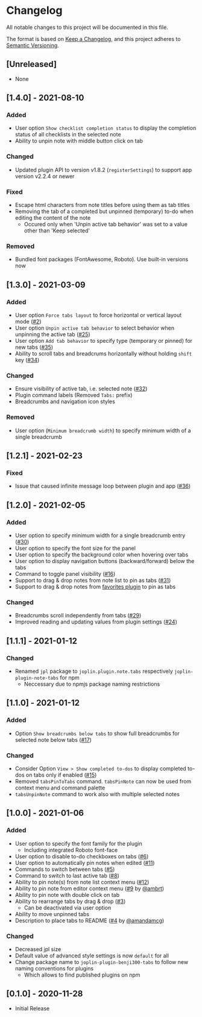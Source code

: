 # Changelog

All notable changes to this project will be documented in this file.

The format is based on [Keep a Changelog](https://keepachangelog.com/en/1.0.0/),
and this project adheres to [Semantic Versioning](https://semver.org/spec/v2.0.0.html).

## [Unreleased]

- None

## [1.4.0] - 2021-08-10

### Added

- User option `Show checklist completion status` to display the completion status of all checklists in the selected note
- Ability to unpin note with middle button click on tab

### Changed

- Updated plugin API to version v1.8.2 (`registerSettings`) to support app version v2.2.4 or newer

### Fixed

- Escape html characters from note titles before using them as tab titles
- Removing the tab of a completed but unpinned (temporary) to-do when editing the content of the note
  - Occured only when 'Unpin active tab behavior' was set to a value other than 'Keep selected'

### Removed

- Bundled font packages (FontAwesome, Roboto). Use built-in versions now

## [1.3.0] - 2021-03-09

### Added

- User option `Force tabs layout` to force horizontal or vertical layout mode ([#2](https://github.com/benji300/joplin-note-tabs/issues/2))
- User option `Unpin active tab behavior` to select behavior when unpinning the active tab ([#25](https://github.com/benji300/joplin-note-tabs/issues/25))
- User option `Add tab behavior` to specify type (temporary or pinned) for new tabs ([#35](https://github.com/benji300/joplin-note-tabs/issues/35))
- Ability to scroll tabs and breadcrums horizontally without holding `shift` key ([#34](https://github.com/benji300/joplin-note-tabs/issues/34))

### Changed

- Ensure visibility of active tab, i.e. selected note ([#32](https://github.com/benji300/joplin-note-tabs/issues/32))
- Plugin command labels (Removed `Tabs:` prefix)
- Breadcrumbs and navigation icon styles

### Removed

- User option (`Minimum breadcrumb width`) to specify minimum width of a single breadcrumb

## [1.2.1] - 2021-02-23

### Fixed

- Issue that caused infinite message loop between plugin and app ([#36](https://github.com/benji300/joplin-note-tabs/issues/36))

## [1.2.0] - 2021-02-05

### Added

- User option to specify minimum width for a single breadcrumb entry ([#30](https://github.com/benji300/joplin-note-tabs/issues/30))
- User option to specify the font size for the panel
- User option to specify the background color when hovering over tabs
- User option to display navigation buttons (backward/forward) below the tabs
- Command to toggle panel visibility ([#16](https://github.com/benji300/joplin-note-tabs/issues/16))
- Support to drag & drop notes from note list to pin as tabs ([#31](https://github.com/benji300/joplin-note-tabs/issues/31))
- Support to drag & drop notes from [favorites plugin](https://github.com/benji300/joplin-favorites) to pin as tabs

### Changed

- Breadcrumbs scroll independently from tabs ([#29](https://github.com/benji300/joplin-note-tabs/issues/29))
- Improved reading and updating values from plugin settings ([#24](https://github.com/benji300/joplin-note-tabs/issues/24))

## [1.1.1] - 2021-01-12

### Changed

- Renamed `jpl` package to `joplin.plugin.note.tabs` respectively `joplin-plugin-note-tabs` for npm
  - Neccessary due to npmjs package naming restrictions

## [1.1.0] - 2021-01-12

### Added

- Option `Show breadcrumbs below tabs` to show full breadcrumbs for selected note below tabs ([#17](https://github.com/benji300/joplin-note-tabs/issues/17))

### Changed

- Consider Option `View > Show completed to-dos` to display completed to-dos on tabs only if enabled ([#15](https://github.com/benji300/joplin-note-tabs/issues/15))
- Removed `tabsPinToTabs` command. `tabsPinNote` can now be used from context menu and command palette
- `tabsUnpinNote` command to work also with multiple selected notes

## [1.0.0] - 2021-01-06

### Added

- User option to specify the font family for the plugin
  - Including integrated Roboto font-face
- User option to disable to-do checkboxes on tabs ([#6](https://github.com/benji300/joplin-note-tabs/issues/6))
- User option to automatically pin notes when edited ([#11](https://github.com/benji300/joplin-note-tabs/issues/11))
- Commands to switch between tabs ([#5](https://github.com/benji300/joplin-note-tabs/issues/5))
- Command to switch to last active tab ([#8](https://github.com/benji300/joplin-note-tabs/issues/8))
- Ability to pin note(s) from note list context menu ([#12](https://github.com/benji300/joplin-note-tabs/pull/12))
- Ability to pin note from editor context menu ([#9](https://github.com/benji300/joplin-note-tabs/pull/9) by [@ambrt](https://github.com/ambrt))
- Ability to pin note with double click on tab
- Ability to rearrange tabs by drag & drop ([#3](https://github.com/benji300/joplin-note-tabs/pull/3))
  - Can be deactivated via user option
- Ability to move unpinned tabs
- Description to place tabs to README ([#4](https://github.com/benji300/joplin-note-tabs/pull/4) by [@amandamcg](https://github.com/amandamcg))

### Changed

- Decreased jpl size
- Default value of advanced style settings is now `default` for all
- Change package name to `joplin-plugin-benji300-tabs` to follow new naming conventions for plugins
  - Which allows to find published plugins on npm

## [0.1.0] - 2020-11-28

- Initial Release
